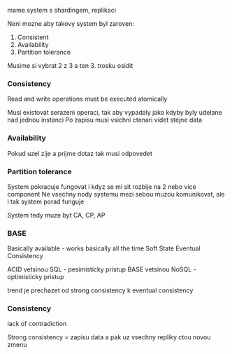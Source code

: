 mame system s shardingem, replikaci

Neni mozne aby takovy system byl zaroven:
1. Consistent
2. Availability
3. Partition tolerance

Musime si vybrat 2 z 3 a ten 3. trosku osidit

### Consistency
Read and write operations must be executed atomically

Musi existovat serazeni operaci, tak aby vypadaly jako kdyby byly udelane nad jednou instanci
Po zapisu musi vsichni ctenari videt stejne data

### Availability
Pokud uzel zije a prijme dotaz tak musi odpovedet

### Partition tolerance
System pokracuje fungovat i kdyz se mi sit rozbije na 2 nebo vice component 
Ne vsechny nody systemu mezi sebou muzou komunikovat, ale i tak system porad funguje

System tedy muze byt CA, CP, AP


### BASE
Basically available - works basically all the time
Soft State 
Eventual Consistency

ACID vetsinou SQL - pesimisticky pristup
BASE vetsinou NoSQL - optimisticky pristup

trend je prechazet od strong consistency k eventual consistency

### Consistency
lack of contradiction

Strong consistency = zapisu data a pak uz vsechny repliky ctou novou zmenu





